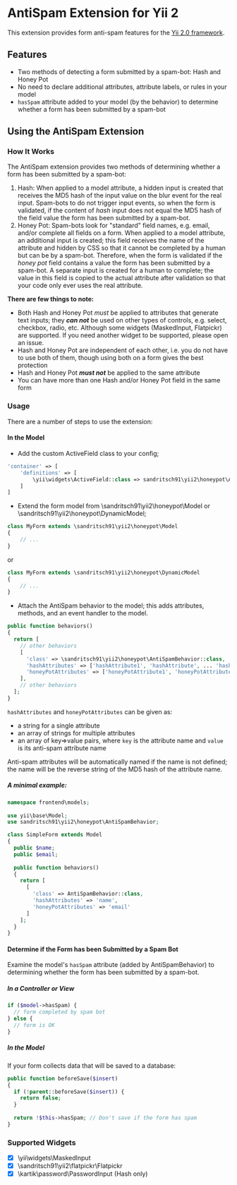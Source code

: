 # AntiSpam Extension for Yii 2

This extension provides form anti-spam features for the [Yii 2.0 framework](http://www.yiiframework.com).

## Features

* Two methods of detecting a form submitted by a spam-bot: Hash and Honey Pot
* No need to declare additional attributes, attribute labels, or rules in your model
* `hasSpam` attribute added to your model (by the behavior) to determine whether a form has been submitted by a spam-bot

## Using the AntiSpam Extension

### How It Works

The AntiSpam extension provides two methods of determining whether a form has been submitted by a spam-bot:

1. Hash:
   When applied to a model attribute, a hidden input is created that receives the MD5 hash of the input value on the
   blur event for the real input. Spam-bots to do not trigger input events, so when the form is validated, if the
   content of _hash_ input does not equal the MD5 hash of the field value the form has been submitted by a spam-bot.
2. Honey Pot:
   Spam-bots look for "standard" field names, e.g. email, and/or complete all fields on a form. When applied to a model
   attribute, an additional input is created; this field receives the name of the attribute and hidden by CSS so that it
   cannot be completed by a human but can be by a spam-bot. Therefore, when the form is validated if the _honey pot_
   field contains a value the form has been submitted by a spam-bot. A separate input is created for a human to
   complete; the value in this field is copied to the actual attribute after validation so that your code only ever uses
   the real attribute.

**There are few things to note:**

* Both Hash and Honey Pot _must_ be applied to attributes that generate text inputs; they _**can not**_ be used on other
  types of controls, e.g. select, checkbox, radio, etc. Although some widgets (MaskedInput, Flatpickr) are supported. If
  you need another widget to be supported, please open an issue.
* Hash and Honey Pot are independent of each other, i.e. you do not have to use both of them, though using both on a
  form gives the best protection
* Hash and Honey Pot _**must not**_ be applied to the same attribute
* You can have more than one Hash and/or Honey Pot field in the same form

### Usage

There are a number of steps to use the extension:

#### In the Model

* Add the custom ActiveField class to your config;

```php
'container' => [
    'definitions' => [
        \yii\widgets\ActiveField::class => sandritsch91\yii2\honeypot\ActiveField::class
    ]
]
```

* Extend the form model from \sandritsch91\yii2\honeypot\Model or \sandritsch91\yii2\honeypot\DynamicModel;

```php
class MyForm extends \sandritsch91\yii2\honeypot\Model
{
    // ...
}
```

or

```php
class MyForm extends \sandritsch91\yii2\honeypot\DynamicModel
{
    // ...
}
```

* Attach the AntiSpam behavior to the model; this adds attributes, methods, and an event handler to the model.

```php
public function behaviors()
{
  return [
    // other behaviors
    [
      'class' => \sandritsch91\yii2\honeypot\AntiSpamBehavior::class,
      'hashAttributes' => ['hashAttribute1', 'hashAttribute', ... 'hashAttributeN'],
      'honeyPotAttributes' => ['honeyPotAttribute1', 'honeyPotAttribute', ... 'honeyPotAttributeN']
    ],
    // other behaviors
  ];
}
```

`hashAttributes` and `honeyPotAttributes` can be given as:

* a string for a single attribute
* an array of strings for multiple attributes
* an array of key=>value pairs, where `key` is the attribute name and `value` is its anti-spam attribute name

Anti-spam attributes will be automatically named if the name is not defined; the name will be the reverse string of the
MD5 hash of the attribute name.

##### A minimal example:

```php
namespace frontend\models;
   
use yii\base\Model;
use sandritsch91\yii2\honeypot\AntiSpamBehavior;

class SimpleForm extends Model
{ 
  public $name;
  public $email;
   
  public function behaviors()
  {
    return [
      [
        'class' => AntiSpamBehavior::class,
        'hashAttributes' => 'name',
        'honeyPotAttributes' => 'email'
      ]
    ];
  }
}
```

#### Determine if the Form has been Submitted by a Spam Bot

Examine the model's `hasSpam` attribute (added by AntiSpamBehavior) to determining whether the form has been submitted
by a spam-bot.

##### In a Controller or View

```php
if ($model->hasSpam) {
  // form completed by spam bot
} else {
  // form is OK
}
```

##### In the Model

If your form collects data that will be saved to a database:

```php
public function beforeSave($insert)
{
  if (!parent::beforeSave($insert)) {
    return false;
  }
   
  return !$this->hasSpam; // Don't save if the form has spam
}
```

### Supported Widgets

- [x] \yii\widgets\MaskedInput
- [x] \sandritsch91\yii2\flatpickr\Flatpickr
- [x] \kartik\password\PasswordInput (Hash only)
